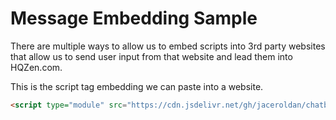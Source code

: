 # Message Embedding Sample

There are multiple ways to allow us to embed scripts into 3rd party websites that allow us to send user input from that website and lead them into HQZen.com.

This is the script tag embedding we can paste into a website.

```html
<script type="module" src="https://cdn.jsdelivr.net/gh/jaceroldan/chatbox-embedding@main/main.js"></script>
```